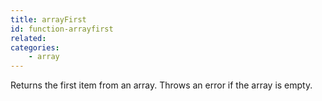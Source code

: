 ```yaml
---
title: arrayFirst
id: function-arrayfirst
related:
categories:
    - array
---
```


Returns the first item from an array. Throws an error if the array is empty.